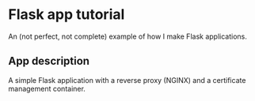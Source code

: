 # Flask app tutorial

An (not perfect, not complete) example of how I make Flask applications.

## App description

A simple Flask application with a reverse proxy (NGINX) and a certificate management container.